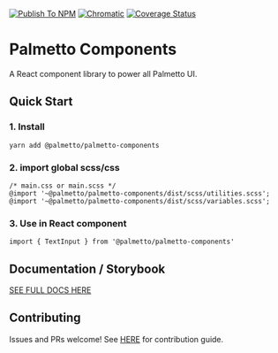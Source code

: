 [![Publish To NPM](https://github.com/palmetto/palmetto-components/workflows/Publish%20To%20NPM/badge.svg)](https://github.com/palmetto/palmetto-components/actions?query=workflow%3A%22Publish+To+NPM%22)
[![Chromatic](https://github.com/palmetto/palmetto-components/workflows/Chromatic/badge.svg?branch=master)](https://github.com/palmetto/palmetto-components/actions?query=workflow%3AChromatic)
[![Coverage Status](https://coveralls.io/repos/github/palmetto/palmetto-components/badge.svg?branch=master)](https://coveralls.io/github/palmetto/palmetto-components?branch=master)

# Palmetto Components
A React component library to power all Palmetto UI.

## Quick Start

### 1. Install
`yarn add @palmetto/palmetto-components`

### 2. import global scss/css
```
/* main.css or main.scss */
@import '~@palmetto/palmetto-components/dist/scss/utilities.scss';
@import '~@palmetto/palmetto-components/dist/scss/variables.scss';
```

### 3. Use in React component
`import { TextInput } from '@palmetto/palmetto-components'`


## Documentation / Storybook
[SEE FULL DOCS HERE](https://5ed9214b642dc10022b50a2d-uibkdayawa.chromatic.com/?path=/story/components-button--button)

## Contributing
Issues and PRs welcome! See [HERE](https://github.com/palmetto/palmetto-components/blob/develop/.github/CONTRIBUTING.md) for contribution guide.





